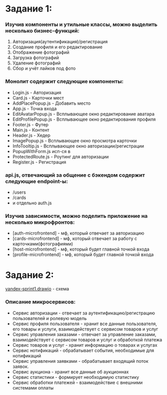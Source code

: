 # Задание 1:

### Изучив компоненты и утильные классы, можно выделить несколько бизнес-функций:
1. Авторизация(аутентификация)/регистрация
2. Создание профиля и его редактирование
3. Отображение фотографий
4. Загрузка фотографий
5. Удаление фотографий
6. Сбор и учёт лайков под фото

### Монолит содержит следующие компоненты:
- Login.js - Авторизация
- Card.js - Карточки мест
- AddPlacePopup.js - Добавить место
- App.js - Точка входа
- EditAvatarPopup.js - Всплывающее окно редактирование аватара
- EditProfilePopup.js - Всплывающее окно редактирования профиля
- Footer.js - Футер
- Main.js - Контент
- Header.js - Хедер
- ImagePopup.js - Всплывающее окно просмотра карточки
- InfoTooltip.js - Всплывающее окно авторизации/регистрации
- PopupWithForm.js исп-ся в
- ProtectedRoute.js - Роутинг для авторизации
- Register.js - Регистрация

### api.js, отвечающий за общение с бэкендом содержит следующие endpoint-ы:
- /users
- /cards
- и отдельно auth.js

### Изучив зависимости, можно поделить приложение на несколько микрофронтов:
- [auth-microfrontend] - мф, который отвечает за авторизацию
- [cards-microfrontend] - мф, который отвечает за работу с карточками(фотографиями)
- [host-microfrontend] - мф, который будет главной точкой входа
- [profile-microfrontend] - мф, который будет главной точкой входа


# Задание 2:

[yandex-sprint1.drawio](yandex-sprint1.drawio) - схема

### Описание микросервисов:
- Сервис авторизации - отвечает за аутентификацию/регистрацию пользователей и ролевую модель
- Сервис профиля пользователя - хранит все данные пользователя, его товары и услуги, взаимодействует с сервисом товаров и услуг 
- Сервис управления заказами - отвечает за управление заказами, взаимодействует  с сервисом товаров и услуг и обработкой платежа
- Сервис товаров и услуг - хранит информацию о товарах и услугах
- Сервис нотификаций - обрабатывает события, необходимые для нотификаций
- Сервис управления заявками - обрабатывает входящий поток заявок. 
- Сервис аукциона - хранит все данные об аукционнах
- Сервис статистики - формирует необходимую статистику
- Сервис обработки платежей - взаимодействие с внешними системами оплаты 
